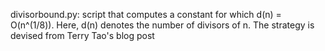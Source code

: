 divisorbound.py: script that computes a constant for which d(n) = O(n^(1/8)). Here, d(n) denotes the number of divisors of n. The strategy is devised from Terry Tao's blog post
